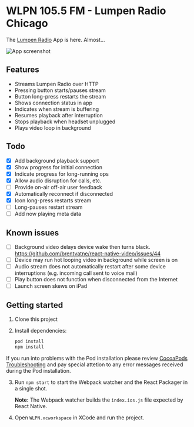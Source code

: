 # WLPN 105.5 FM - Lumpen Radio Chicago

The [Lumpen Radio](http://lumpenradio.com) App is here. Almost...

![App screenshot](https://github.com/jhabdas/lumpen-radio/blob/master/screenshot.png)

## Features

- Streams Lumpen Radio over HTTP
- Pressing button starts/pauses stream
- Button long-press restarts the stream
- Shows connection status in app
- Indicates when stream is buffering
- Resumes playback after interruption
- Stops playback when headset unplugged
- Plays video loop in background

## Todo

- [x] Add background playback support
- [x] Show progress for initial connection
- [x] Indicate progress for long-running ops
- [x] Allow audio disruption for calls, etc.
- [ ] Provide on-air off-air user feedback
- [x] Automatically reconnect if disconnected
- [x] Icon long-press restarts stream
- [ ] Long-pauses restart stream
- [ ] Add now playing meta data

## Known issues

- [ ] Background video delays device wake then turns black. https://github.com/brentvatne/react-native-video/issues/44
- [ ] Device may run hot looping video in background while screen is on
- [ ] Audio stream does not automatically restart after some device interruptions (e.g. incoming call sent to voice mail)
- [ ] Play button does not function when disconnected from the Internet
- [ ] Launch screen skews on iPad

## Getting started

1. Clone this project
2. Install dependencies:

    ```sh
    pod install
    npm install
    ```

If you run into problems with the Pod installation please review [CocoaPods Troubleshooting](https://guides.cocoapods.org/using/troubleshooting.html) and pay special attetion to any error messages received during the Pod installation.

3. Run `npm start` to start the Webpack watcher and the React Packager in a single shot.

   **Note:** The Webpack watcher builds the `index.ios.js` file expected by React Native.

4. Open `WLPN.xcworkspace` in XCode and run the project.
